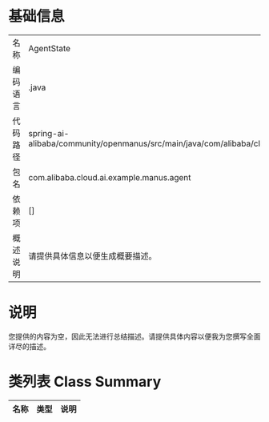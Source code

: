 # 基础信息

|      |      |
|------|------|
| 名称 | AgentState |
| 编码语言 | .java |
| 代码路径 | spring-ai-alibaba/community/openmanus/src/main/java/com/alibaba/cloud/ai/example/manus/agent/AgentState.java |
| 包名 | com.alibaba.cloud.ai.example.manus.agent |
| 依赖项 | [] |
| 概述说明 | 请提供具体信息以便生成概要描述。 |

# 说明

您提供的内容为空，因此无法进行总结描述。请提供具体内容以便我为您撰写全面详尽的描述。

# 类列表 Class Summary

| 名称   | 类型  | 说明 |
|-------|------|-------------|




